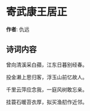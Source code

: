 # 寄武康王居正

**作者**: 仇远

## 诗词内容

曾向清溪采白蘋，江东日暮别经春。

投金濑上思归客，浮玉山前忆故人。

千里云萍应念我，一庭风树敢忘亲。

挂蓑石暖苔衣厚，拟买渔舠作近邻。

